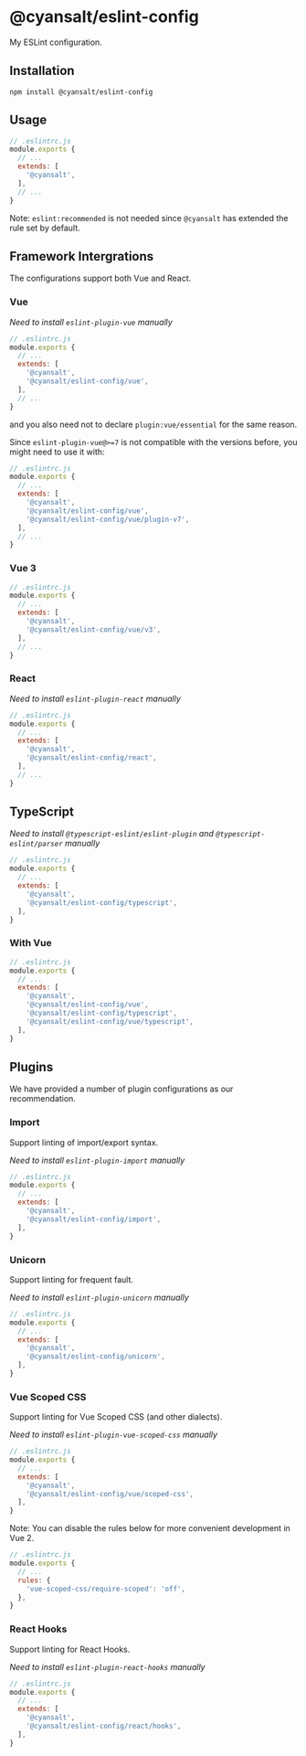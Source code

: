 # @cyansalt/eslint-config

My ESLint configuration.

## Installation

```shell
npm install @cyansalt/eslint-config
```

## Usage

```javascript
// .eslintrc.js
module.exports {
  // ...
  extends: [
    '@cyansalt',
  ],
  // ...
}
```

Note: `eslint:recommended` is not needed since `@cyansalt` has extended the rule set by default.

## Framework Intergrations

The configurations support both Vue and React.

### Vue

*Need to install `eslint-plugin-vue` manually*

```javascript
// .eslintrc.js
module.exports {
  // ...
  extends: [
    '@cyansalt',
    '@cyansalt/eslint-config/vue',
  ],
  // ...
}
```

and you also need not to declare `plugin:vue/essential` for the same reason.

Since `eslint-plugin-vue@>=7` is not compatible with the versions before, you might need to use it with:

```javascript
// .eslintrc.js
module.exports {
  // ...
  extends: [
    '@cyansalt',
    '@cyansalt/eslint-config/vue',
    '@cyansalt/eslint-config/vue/plugin-v7',
  ],
  // ...
}
```

### Vue 3

```javascript
// .eslintrc.js
module.exports {
  // ...
  extends: [
    '@cyansalt',
    '@cyansalt/eslint-config/vue/v3',
  ],
  // ...
}
```

### React

*Need to install `eslint-plugin-react` manually*

```javascript
// .eslintrc.js
module.exports {
  // ...
  extends: [
    '@cyansalt',
    '@cyansalt/eslint-config/react',
  ],
  // ...
}
```

## TypeScript

*Need to install `@typescript-eslint/eslint-plugin` and `@typescript-eslint/parser` manually*

```javascript
// .eslintrc.js
module.exports {
  // ...
  extends: [
    '@cyansalt',
    '@cyansalt/eslint-config/typescript',
  ],
}
```

### With Vue

```javascript
// .eslintrc.js
module.exports {
  // ...
  extends: [
    '@cyansalt',
    '@cyansalt/eslint-config/vue',
    '@cyansalt/eslint-config/typescript',
    '@cyansalt/eslint-config/vue/typescript',
  ],
}
```

## Plugins

We have provided a number of plugin configurations as our recommendation.

### Import

Support linting of import/export syntax.

*Need to install `eslint-plugin-import` manually*

```javascript
// .eslintrc.js
module.exports {
  // ...
  extends: [
    '@cyansalt',
    '@cyansalt/eslint-config/import',
  ],
}
```

### Unicorn

Support linting for frequent fault.

*Need to install `eslint-plugin-unicorn` manually*

```javascript
// .eslintrc.js
module.exports {
  // ...
  extends: [
    '@cyansalt',
    '@cyansalt/eslint-config/unicorn',
  ],
}
```

### Vue Scoped CSS

Support linting for Vue Scoped CSS (and other dialects).

*Need to install `eslint-plugin-vue-scoped-css` manually*

```javascript
// .eslintrc.js
module.exports {
  // ...
  extends: [
    '@cyansalt',
    '@cyansalt/eslint-config/vue/scoped-css',
  ],
}
```

Note: You can disable the rules below for more convenient development in Vue 2.

```javascript
// .eslintrc.js
module.exports {
  // ...
  rules: {
    'vue-scoped-css/require-scoped': 'off',
  },
}
```

### React Hooks

Support linting for React Hooks.

*Need to install `eslint-plugin-react-hooks` manually*

```javascript
// .eslintrc.js
module.exports {
  // ...
  extends: [
    '@cyansalt',
    '@cyansalt/eslint-config/react/hooks',
  ],
}
```
